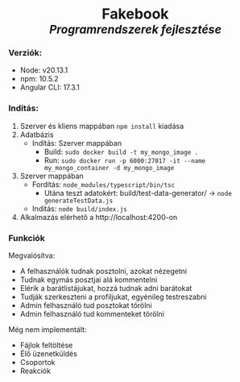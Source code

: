 <h1 align="center">Fakebook<br><span style="font-size: 80%"><i>Programrendszerek fejlesztése</i></span></h1>

### Verziók:
* Node: v20.13.1
* npm: 10.5.2
* Angular CLI: 17.3.1

### Indítás:
1. Szerver és kliens mappában `npm install` kiadása
2. Adatbázis
    * Indítás: Szerver mappában
      * Build: `sudo docker build -t my_mongo_image .`
      * Run: `sudo docker run -p 6000:27017 -it --name my_mongo_container -d my_mongo_image`
3. Szerver mappában
    * Fordítás: `node_modules/typescript/bin/tsc`
        * Utána teszt adatokért: build/test-data-generator/ -> `node generateTestData.js`
    * Indítás: `node build/index.js`
4. Alkalmazás elérhető a http://localhost:4200-on

### Funkciók
Megvalósítva:
* A felhasználók tudnak posztolni, azokat nézegetni
* Tudnak egymás posztjai alá kommentelni
* Elérik a barátlistájukat, hozzá tudnak adni barátokat
* Tudják szerkeszteni a profiljukat, egyénileg testreszabni
* Admin felhasználó tud posztokat törölni
* Admin felhasználó tud kommenteket törölni

Még nem implementált:
* Fájlok feltöltése
* Élő üzenetküldés
* Csoportok
* Reakciók
